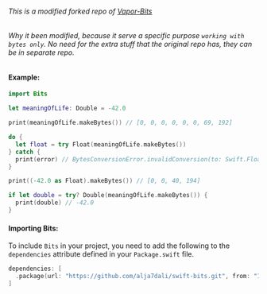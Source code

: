 ###### This is a modified forked repo of [Vapor-Bits](https://github.com/vapor-community/bits)
###### Why it been modified, because it serve a specific purpose `working with bytes only`. No need for the extra stuff that the original repo has, they can be in separate repo.

#### Example:

```swift
import Bits

let meaningOfLife: Double = -42.0

print(meaningOfLife.makeBytes()) // [0, 0, 0, 0, 0, 0, 69, 192]

do {
  let float = try Float(meaningOfLife.makeBytes())
} catch {
  print(error) // BytesConversionError.invalidConversion(to: Swift.Float)
}

print((-42.0 as Float).makeBytes()) // [0, 0, 40, 194]

if let double = try? Double(meaningOfLife.makeBytes()) {
  print(double) // -42.0
}
```

#### Importing Bits:

To include `Bits` in your project, you need to add the following to the `dependencies` attribute defined in your `Package.swift` file.
```swift
dependencies: [
  .package(url: "https://github.com/alja7dali/swift-bits.git", from: "1.0.0")
]
```